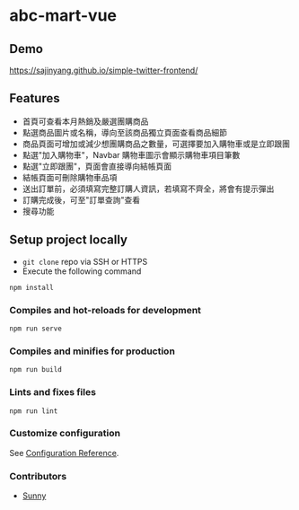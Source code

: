 # abc-mart-vue

## Demo
https://sajinyang.github.io/simple-twitter-frontend/

## Features
- 首頁可查看本月熱銷及嚴選團購商品
- 點選商品圖片或名稱，導向至該商品獨立頁面查看商品細節
- 商品頁面可增加或減少想團購商品之數量，可選擇要加入購物車或是立即跟團
- 點選"加入購物車"，Navbar 購物車圖示會顯示購物車項目筆數
- 點選"立即跟團"，頁面會直接導向結帳頁面
- 結帳頁面可刪除購物車品項
- 送出訂單前，必須填寫完整訂購人資訊，若填寫不齊全，將會有提示彈出
- 訂購完成後，可至"訂單查詢"查看
- 搜尋功能

## Setup project locally
- `git clone` repo via SSH or HTTPS
- Execute the following command

```
npm install
```

### Compiles and hot-reloads for development
```
npm run serve
```

### Compiles and minifies for production
```
npm run build
```

### Lints and fixes files
```
npm run lint
```

### Customize configuration
See [Configuration Reference](https://cli.vuejs.org/config/).

### Contributors
- [Sunny](https://github.com/SajinYang)
